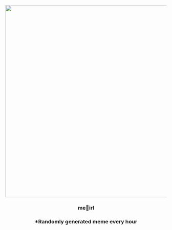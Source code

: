 <p align="center">
        <img src="https://i.redd.it/8857ikm256x91.jpg" width="600" height="600">
        </p>
        <h3 align="center">me🦈irl</h3>
        <h3 align="center">*Randomly generated meme every hour</h3>
    